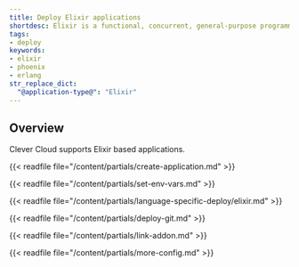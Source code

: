```yaml
---
title: Deploy Elixir applications
shortdesc: Elixir is a functional, concurrent, general-purpose programming language that runs on the Erlang virtual machine…
tags:
- deploy
keywords:
- elixir
- phoenix
- erlang
str_replace_dict:
  "@application-type@": "Elixir"
---
```


## Overview

Clever Cloud supports Elixir based applications.

{{< readfile file="/content/partials/create-application.md" >}}

{{< readfile file="/content/partials/set-env-vars.md" >}}

{{< readfile file="/content/partials/language-specific-deploy/elixir.md" >}}

{{< readfile file="/content/partials/deploy-git.md" >}}

{{< readfile file="/content/partials/link-addon.md" >}}

{{< readfile file="/content/partials/more-config.md" >}}
